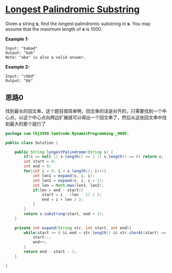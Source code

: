 # [Longest Palindromic Substring](https://leetcode.com/problems/longest-palindromic-substring/)

Given a string **s**, find the longest palindromic substring in **s**. You may assume that the maximum length of **s** is 1000.

**Example 1:**

```
Input: "babad"
Output: "bab"
Note: "aba" is also a valid answer.
```

**Example 2:**

```
Input: "cbbd"
Output: "bb"
```

## 思路0

找到最长的回文串，这个题目很简单啊，回文串的话是对齐的，只需要找到一个中心点，以这个中心点向两边扩展就可以得出一个回文串了，然后从这些回文串中找到最大的那个就行了

```java
package com.lhj1998.leetcode.DynamicProgramming._0005;

public class Solution {

    public String longestPalindrome(String s) {
        if(s == null || s.length() == 1 || s.length() == 0) return s;
        int start = 0;
        int end = 0;
        for(int i = 0; i < s.length(); i++){
            int len1 = expand(s, i, i);
            int len2 = expand(s, i, i + 1);
            int len = Math.max(len1, len2);
            if(len > end - start){
                start = i - (len - 1) / 2;
                end = i + len / 2;
            }
        }
        return s.substring(start, end + 1);
    }

    private int expand(String str, int start, int end){
        while(start >= 0 && end < str.length() && str.charAt(start) == str.charAt(end)){
            start--;
            end++;
        }
        return end - start - 1;
    }

}

```


